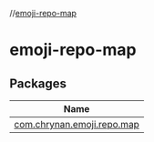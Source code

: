 //[emoji-repo-map](index.md)

# emoji-repo-map

## Packages

| Name |
|---|
| [com.chrynan.emoji.repo.map](emoji-repo-map/com.chrynan.emoji.repo.map/index.md) |
